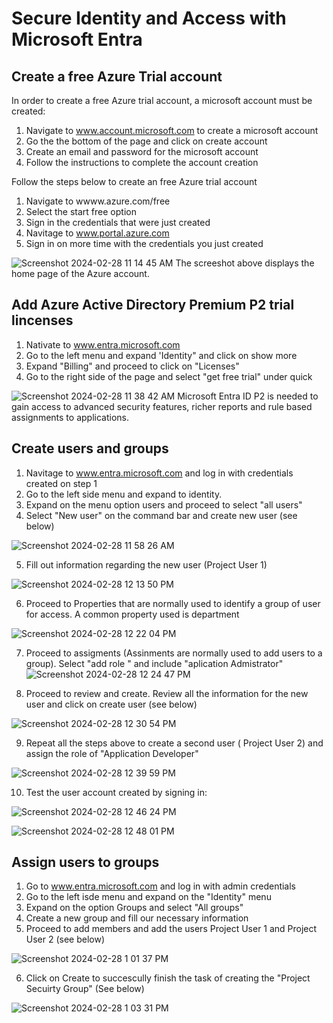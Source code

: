 <h1> Secure Identity and Access with Microsoft Entra </h1>

<h2>Create a free Azure Trial account</h1>
In order to create a free Azure trial account, a microsoft account must be created:  

1. Navigate to www.account.microsoft.com to create a microsoft account
2. Go the the bottom of the page and click on create account 
3. Create an email and password for the microsoft account 
4. Follow the instructions to complete the account creation
   
Follow the steps below to create an free Azure trial account 

1. Navigate to wwww.azure.com/free
3. Select the start free option 
4. Sign in the credentials that were just created
5. Navitage to www.portal.azure.com
6. Sign in on more time with the credentials you just created
 
![Screenshot 2024-02-28 11 14 45 AM](https://github.com/mmedinabet/Secure-Identity-and-Access-with-Microsoft-Entra-/assets/142737434/64e24a6e-040d-4838-a590-d91af2052580)
The screeshot above displays the home page of the Azure account. 

<h2> Add Azure Active Directory Premium P2 trial lincenses</h2>

1. Nativate to www.entra.microsoft.com
2. Go to the left menu and expand 'Identity" and click on show more 
3. Expand "Billing" and proceed to click on "Licenses"
4. Go to the right side of the page and select "get free trial" under quick 

![Screenshot 2024-02-28 11 38 42 AM](https://github.com/mmedinabet/Secure-Identity-and-Access-with-Microsoft-Entra-/assets/142737434/a098723d-b293-4641-8a13-56b6cb34cb89)
Microsoft Entra ID P2 is needed to gain access to advanced security features, richer reports and rule based assignments to applications. 

<h2> Create users and groups</h2>

1. Navitage to www.entra.microsoft.com and log in with credentials created on step 1
2. Go to the left side menu and expand to identity. 
3. Expand on the menu option users and proceed to select "all users" 
4. Select "New user" on the command bar and create new user (see below)

![Screenshot 2024-02-28 11 58 26 AM](https://github.com/mmedinabet/Secure-Identity-and-Access-with-Microsoft-Entra-/assets/142737434/0df43a4b-a553-4167-ba92-0656f2d25aeb)

5. Fill out information regarding the new user (Project User 1) 

![Screenshot 2024-02-28 12 13 50 PM](https://github.com/mmedinabet/Secure-Identity-and-Access-with-Microsoft-Entra-/assets/142737434/418a760e-6b9f-4442-a14b-279c329c21a6)

6. Proceed to Properties that are normally used to identify a group of user for access. A common property used is department

![Screenshot 2024-02-28 12 22 04 PM](https://github.com/mmedinabet/Secure-Identity-and-Access-with-Microsoft-Entra-/assets/142737434/fe890648-4430-4ea3-8c6c-484a3a27faee)

7. Proceed to assigments (Assinments are normally used to add users to a group). Select "add role " and include "aplication Admistrator"
![Screenshot 2024-02-28 12 24 47 PM](https://github.com/mmedinabet/Secure-Identity-and-Access-with-Microsoft-Entra-/assets/142737434/1346dca7-0579-49f8-9748-851e13a42359)

8. Proceed to review and create. Review all the information for the new user and click on create user (see below) 
   
![Screenshot 2024-02-28 12 30 54 PM](https://github.com/mmedinabet/Secure-Identity-and-Access-with-Microsoft-Entra-/assets/142737434/53de6d19-2675-4639-921c-2120f2e87867)

9. Repeat all the steps above to create a second user ( Project User 2) and assign the role of "Application Developer"

![Screenshot 2024-02-28 12 39 59 PM](https://github.com/mmedinabet/Secure-Identity-and-Access-with-Microsoft-Entra-/assets/142737434/84809f25-bcc4-4567-8a00-777ea84b89be)

10. Test the user account created by signing in: 

![Screenshot 2024-02-28 12 46 24 PM](https://github.com/mmedinabet/Secure-Identity-and-Access-with-Microsoft-Entra-/assets/142737434/c783b127-8cdf-4255-b091-8a48680f3e45)

    
![Screenshot 2024-02-28 12 48 01 PM](https://github.com/mmedinabet/Secure-Identity-and-Access-with-Microsoft-Entra-/assets/142737434/0baf9a30-8015-4140-9a3f-551ceda5b5dc)

 
<h2> Assign users to groups </h2>

1. Go to www.entra.microsoft.com and log in with admin credentials
2. Go to the left isde menu and expand on the "Identity" menu
3. Expand on the option Groups and select "All groups"
4. Create a new group and fill our necessary information
5. Proceed to add members and add the users Project User 1 and Project User 2 (see below)

![Screenshot 2024-02-28 1 01 37 PM](https://github.com/mmedinabet/Secure-Identity-and-Access-with-Microsoft-Entra-/assets/142737434/ab5bac61-ab0c-4ea0-acbe-784782321bc1)

6. Click on Create to succescully finish the task of creating the "Project Secuirty Group" (See below) 

![Screenshot 2024-02-28 1 03 31 PM](https://github.com/mmedinabet/Secure-Identity-and-Access-with-Microsoft-Entra-/assets/142737434/5d6eaa8e-ff62-4a16-bee0-e620ec564e46)










